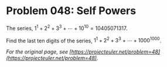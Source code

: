 # Problem 048: Self Powers

The series, $1^1 + 2^2 + 3^3 + \cdots + 10^{10} = 10405071317$.

Find the last ten digits of the series, $1^1 + 2^2 + 3^3 + \cdots + 1000^{1000}$.

*For the original page, see [https://projecteuler.net/problem=48](https://projecteuler.net/problem=48).*
